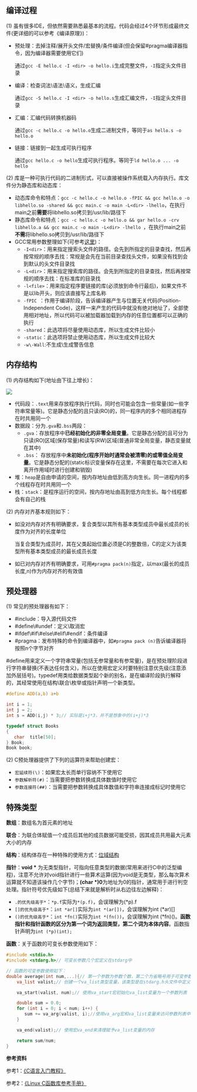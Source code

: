 ## 编译过程

(1) 虽有很多IDE，但依然需要熟悉最基本的流程。代码会经过4个环节形成最终文件(更详细的可以参考《编译原理》)：

+ 预处理：去掉注释/展开头文件/宏替换/条件编译(但会保留#pragma编译器指令，因为编译器需要使用它们)

  通过`gcc -E hello.c -I <dir> -o hello.i`生成完整文件，`-I`指定头文件目录

+ 编译：检查词法\语法\语义，生成汇编

  通过`gcc -S hello.c -I <dir> -o hello.s`生成汇编文件，`-I`指定头文件目录

+ 汇编：汇编代码转换机器码

  通过`gcc -c hello.c -o hello.o`生成二进制文件，等同于`as hello.s -o hello.o`

+ 链接：链接到一起生成可执行程序

  通过`gcc hello.c -o hello`生成可执行程序。等同于`ld hello.o ... -o hello`

(2) 库是一种可执行代码的二进制形式，可以直接被操作系统载入内存执行。库文件分为静态库和动态库：

+ 动态库命令和特点：`gcc -c hello.c -o hello.o -fPIC && gcc hello.o -o libhello.so -shared && gcc main.c -o main -L<dir> -lhello`，在执行main之前**需要**将libhello.so拷贝到/usr/lib/路径下
+ 静态库命令和特点：`gcc -c hello.c -o hello.o && gar hello.o -crv libhello.a && gcc main.c -o main -L<dir> -lhello `，在执行main之前**不需**将libhello.so拷贝到/usr/lib/路径下
+ GCC常用参数整理如下(可参考[这里](http://c.biancheng.net/gcc/))：
  + `-I<dir>`：用来指定搜索头文件的路径。会先到所指定的目录查找，然后再按常规的顺序去找：常规是会先在当前目录查找头文件，如果没有找到会到默认的头文件目录找
  + `-L<dir>`：用来指定搜索库的路径。会先到所指定的目录查找，然后再按常规的顺序去找：在标准库的目录找
  + `-l<file>`：用来指定程序要链接的库(必须放到命令行最后)，如果文件不是以lib开头，则应该直接写上库名称
  + `-fPIC `：作用于编译阶段，告诉编译器产生与位置无关代码(Position-Independent Code)，这样一来产生的代码中就没有绝对地址了，全部使用相对地址，所以代码可以被加载器加载到内存的任意位置都可以正确的执行
  + `-shared`：此选项将尽量使用动态库，所以生成文件比较小
  + `-static`：此选项将禁止使用动态库，所以生成文件比较大
  + `-w\-Wall`:不生成\生成警告信息



## 内存结构

(1) 内存结构如下(地址由下往上增长)：

![](https://img-blog.csdn.net/20161029171857434)

+ 代码段：`.text`用来存放程序执行代码，同时也可能会包含一些常量(如一些字符串常量等)。它是静态分配的且只读(RO)的，同一程序内的多个相同进程存在时共用同一个
+ 数据段：分为`.gva`和`.bss`两段：
  + `.gva`：存放程序中**已经初始化的非零全局变量**。它是静态分配的且可分为只读(RO)区域(保存常量)和读写(RW)区域(普通非常全局变量，静态变量就在其中)
  + `.bss`： 存放程序中**未初始化(程序开始时通常会被清零)的或零值全局变量**。它是静态分配的(static标识变量保存在这里，不需要在每次它进入和离开作用域时进行创建和销毁)
+ 堆：`heap`是自由申请的空间，按内存地址由低到高方向生长。同一进程内的多个线程存在时共用同一个
+ 栈：`stack`：是程序运行的空间，按内存地址由高到低方向生长。每个线程都会有自己的栈

(2) 内存对齐基本规则如下：

+ 如没对内存对齐有明确要求，复合类型以其所有基本类型成员中最长成员的长度作为对齐的长度单位

  当复合类型为成员时，其在父类起始位置必须是C的整数倍，C的定义为该类型所有基本类型成员的最长成员长度

+ 如已对内存对齐有明确要求，可用`#pragma pack(n)`指定，以max(最长的成员长度,n)作为内存对齐的有效值



## 预处理器

(1) 常见的预处理器有如下：

+ \#include：导入源代码文件
+ \#define\\#undef：定义\取消宏
+ \#ifdef\\#if\\#else\\#elif\\#endif：条件编译
+ \#pragma：发布特殊的命令到编译器中，如`#pragma pack (n)`告诉编译器将按照n个字节对齐

\#define用来定义一个字符串常量(包括无参常量和有参常量)，是在预处理阶段进行字符串替换(不表达任何含义)，所以在使用宏定义时要特别注意优先级(注意添加外层括号)。typedef用类给数据类型起个新的别名，是在编译阶段执行解释的，其经常使用在结构\联合\枚举或指针声明一个新类型。

```c
#define ADD(a,b) a+b

int i = 1;
int j = 2;
int s = ADD(i,j) * 3;// 实际是i+j*3，并不是想象中的(i+j)*3

typedef struct Books
{
   char  title[50];
} Book;
Book book;
```

(2) C预处理器提供了下列的运算符来帮助创建宏：

+ `宏延续符(\)`：如果宏太长而单行容纳不下使用它
+ `参数解析符(#)`：当需要把参数转换成具体数值时使用它
+ `参数连接符(##)`：当需要把参数转换成具体数值和字符串连接成标记时使用它



## 特殊类型

**数组**：数组名为首元素的地址

**联合**：为联合体赋值一个成员后其他的成员数据可能受损，因其成员共用最大元素大小的内存

**结构**：结构体存在一种特殊的使用方式：[位域结构](https://www.runoob.com/cprogramming/c-bit-fields.html)

**指针**：**void \*** 为无类型指针，可指向任意类型的数据(常用来进行C中的泛型编程)，注意不允许对void指针进行一些算术运算(因为void是无类型，那么每次算术运算就不知道该操作几个字节)；**(char *)0**为地址为0的指针，通常用于进行判空处理。指针符号优先级如下(总结下来就是解析时从右边往左边解释)：

+ `.的优先级高于*`：`*p.f`实际为`*(p.f)`，会误理解为(\*p).f
+ `[]的优先级高于*`：`int *ar[]`实际为`int *(ar[])`，会误理解为int (\*ar)[]
+ `()的优先级高于*`：`int *fn()`实际为`int *(fn())`，会误理解为int (\*fn)()。**函数指针和指针函数的区分为第一个词为返回类型，第二个词为本体内容**。函数指针声明为`int (*p)(int);`

**函数**：关于函数的可变长参数使用如下：

```c
#include <stdio.h>
#include <stdarg.h>// 可变长参数几个宏定义在stdarg中

// 函数的可变参数使用如下：
double average(int num,...){// 第一个参数为参数个数，第二个为省略号用于可变参数
    va_list valist;// 创建一个va_list类型变量，该类型是在stdarg.h头文件中定义的

    va_start(valist, num);// 使用va_start宏初始化va_list变量为一个参数列表

    double sum = 0.0;
    for (int i = 0; i < num; i++) {
       sum += va_arg(valist, i);//使用va_arg宏和va_list变量来访问参数列表中的每个项
    }

    va_end(valist);// 使用宏va_end来清理赋予va_list变量的内存

    return sum/num;
}
```



**参考资料**

参考1：[《C语言入门教程》](http://c.biancheng.net/c/)

参考2：[《Linux C函数库参考手册》](https://www.linuxidc.com/Linux/2011-11/47913.htm)

